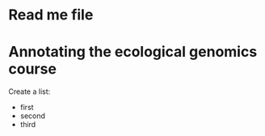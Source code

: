 # Read me file

# Annotating the ecological genomics course

Create a list:    
* first   
* second   
* third   